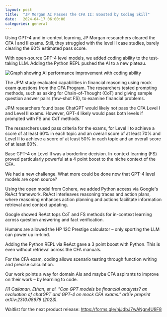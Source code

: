 ```yaml
---
layout: post
title:  "JP Morgan AI Passes the CFA II: Boosted by Coding Skill"
date:   2024-04-17 06:00:00
categories: general
---
```


Using GPT-4 and in-context learning, JP Morgan researchers cleared the CFA I and II exams. Still, they struggled with the level II case studies, barely clearing the 60% estimated pass score. 

With open-source GPT-4 level models, we added coding ability to the test-taking LLM. Adding the Python REPL pushed the AI to a new plateau.


<img src="{{ site.url }}/assets/apr17_JPM_React.png" alt="Graph showing AI performance improvement with coding ability">


The JPM study evaluated capabilities in financial reasoning using mock exam questions from the CFA Program. The researchers tested prompting methods, such as asking for Chain-of-Thought (CoT) and giving sample question answer pairs (few-shot FS), to examine financial problems.

JPM researchers found base ChatGPT would likely not pass the CFA Level I and Level II exams. However, GPT-4 likely would pass both levels if prompted with FS and CoT methods.

The researchers used pass criteria for the exams, for Level I to achieve a score of at least 60% in each topic and an overall score of at least 70% and Level II to achieve a score of at least 50% in each topic and an overall score of at least 60%.

Base GPT-4 on Level II was a borderline decision. In-context learning (FS) proved particularly powerful at a 4 point boost to the niche context of the CFA.

We had a new challenge. What more could be done now that GPT-4 level models are open source? 

Using the open model from Cohere, we added Python access via Google's ReAct framework. ReAct interleaves reasoning traces and action plans, where reasoning enhances action planning and actions facilitate information retrieval and context updating.

Google showed ReAct tops CoT and FS methods for in-context learning across question answering and fact verification.

Humans are allowed the HP 12C Prestige calculator – only sporting the LLM can power up in-kind. 

Adding the Python REPL via ReAct gave a 3 point boost with Python. This is even without retrieval across the CFA manuals.

For the CFA exam, coding allows scenario testing through function writing and precise calculation.

Our work points a way for domain AIs and maybe CFA aspirants to improve on their work – by learning to code. 

*[1] Callanan, Ethan, et al. "Can GPT models be financial analysts? an evaluation of chatGPT and GPT-4 on mock CFA exams." arXiv preprint arXiv:2310.08678 (2023).*

Waitlist for the next product release: https://forms.gle/njJdbJ7wANgn4U9F8